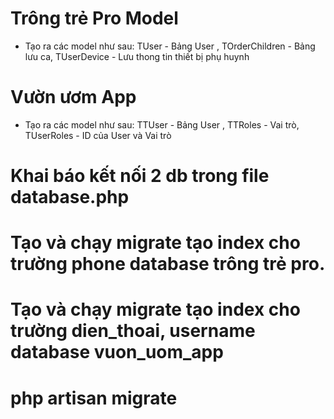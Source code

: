 # Trông trẻ Pro Model
- Tạo ra các model như sau: TUser - Bảng User , TOrderChildren - Bảng lưu ca, TUserDevice - Lưu thong tin thiết bị phụ huynh
# Vườn ươm App
- Tạo ra các model như sau: TTUser - Bảng User , TTRoles - Vai trò, TUserRoles - ID của User và Vai trò

# Khai báo kết nối 2 db trong file database.php

# Tạo và chạy migrate tạo index cho trường phone database trông trẻ pro.
# Tạo và chạy migrate tạo index cho trường dien_thoai, username database vuon_uom_app
# php artisan migrate